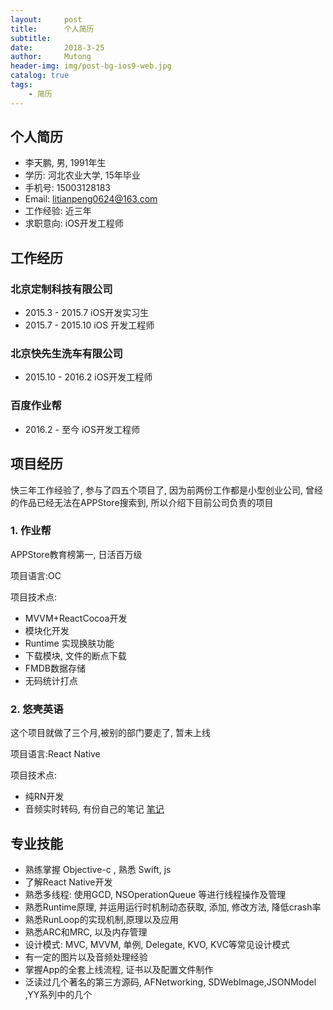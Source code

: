 ```yaml
---
layout:     post
title:      个人简历
subtitle:   
date:       2018-3-25
author:     Mutong
header-img: img/post-bg-ios9-web.jpg
catalog: true
tags:
    - 简历
---
```



## 个人简历

* 李天鹏, 男, 1991年生
* 学历: 河北农业大学, 15年毕业
* 手机号: 15003128183
* Email: litianpeng0624@163.com
* 工作经验: 近三年
* 求职意向: iOS开发工程师

## 工作经历

### 北京定制科技有限公司

* 2015.3 - 2015.7 iOS开发实习生
* 2015.7 - 2015.10 iOS 开发工程师
 
### 北京快先生洗车有限公司

* 2015.10 - 2016.2 iOS开发工程师

### 百度作业帮

* 2016.2 - 至今 iOS开发工程师

## 项目经历

快三年工作经验了, 参与了四五个项目了, 因为前两份工作都是小型创业公司, 曾经的作品已经无法在APPStore搜索到, 所以介绍下目前公司负责的项目

### 1. 作业帮

APPStore教育榜第一, 日活百万级

项目语言:OC

项目技术点:

* MVVM+ReactCocoa开发
* 模块化开发
* Runtime 实现换肤功能
* 下载模块, 文件的断点下载
* FMDB数据存储
* 无码统计打点

### 2. 悠壳英语

这个项目就做了三个月,被别的部门要走了, 暂未上线

项目语言:React Native

项目技术点:

* 纯RN开发
* 音频实时转码, 有份自己的笔记 [笔记](https://supermutong.github.io/2017/12/17/iOS-%E4%B9%8B%E9%9F%B3%E9%A2%91%E5%AE%9E%E6%97%B6%E8%BD%AC%E7%A0%81/)

## 专业技能

* 熟练掌握 Objective-c , 熟悉 Swift, js
* 了解React Native开发
* 熟悉多线程: 使用GCD, NSOperationQueue 等进行线程操作及管理
* 熟悉Runtime原理, 并运用运行时机制动态获取, 添加, 修改方法, 降低crash率
* 熟悉RunLoop的实现机制,原理以及应用
* 熟悉ARC和MRC, 以及内存管理
* 设计模式: MVC, MVVM, 单例, Delegate, KVO, KVC等常见设计模式
* 有一定的图片以及音频处理经验
* 掌握App的全套上线流程, 证书以及配置文件制作
* 泛读过几个著名的第三方源码, AFNetworking, SDWebImage,JSONModel ,YY系列中的几个

